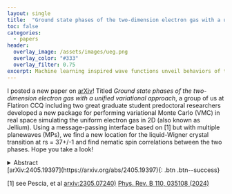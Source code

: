 ```yaml
---
layout: single
title:  "Ground state phases of the two-dimension electron gas with a unified variational approach"
toc: false
categories: 
  - papers
header:
  overlay_image: /assets/images/ueg.png
  overlay_color: "#333"
  overlay_filter: 0.75
excerpt: Machine learning inspired wave functions unveil behaviors of the uniform electron gas in 2D
---
```


I posted a new paper on [arXiv](https://arxiv.org/abs/2405.19397)! Titled _Ground state phases of the two-dimension electron gas with a unified variational approach_, a group of us at Flatiron CCQ including two great graduate student predoctoral researchers developed a new package for performing variational Monte Carlo (VMC) in real space simulating the uniform electron gas in 2D (also known as Jellium). Using a message-passing interface based on [1] but with multiple planewaves (MPs), we find a new location for the liquid-Wigner crystal transition at rs = 37+/-1 and find nematic spin correlations between the two phases. Hope you take a look!



<details>
  <summary>Abstract
</summary>
  
  <div class="notice--info"><p>
Conor Smith, Yixiao Chen, <b>Ryan Levy</b>, Yubo Yang, Miguel A. Morales, Shiwei Zhang<br /><br />
The two-dimensional electron gas (2DEG) is a fundamental model, which is drawing increasing interest because of recent advances in experimental and theoretical studies of 2D materials. Current understanding of the ground state of the 2DEG relies on quantum Monte Carlo calculations, based on variational comparisons of different ansatze for different phases. We use a single variational ansatz, a general backflow-type wave function using a message-passing neural quantum state architecture, for a unified description across the entire density range. The variational optimization consistently leads to lower ground-state energies than previous best results. Transition into a Wigner crystal (WC) phase occurs automatically at rs = 37 +/- 1, a density lower than currently believed. Between the liquid and WC phases, the same ansatz and variational search strongly suggest the existence of intermediate states in a broad range of densities, with enhanced short-range nematic spin correlations.
</p></div>

</details>
[arXiv:2405.19397](https://arxiv.org/abs/2405.19397){: .btn .btn--success}
 
[1] see Pescia, et al [arxiv:2305.07240)](https://arxiv.org/abs/2305.07240) [Phys. Rev. B 110, 035108 (2024)](https://journals.aps.org/prb/abstract/10.1103/PhysRevB.110.035108)
